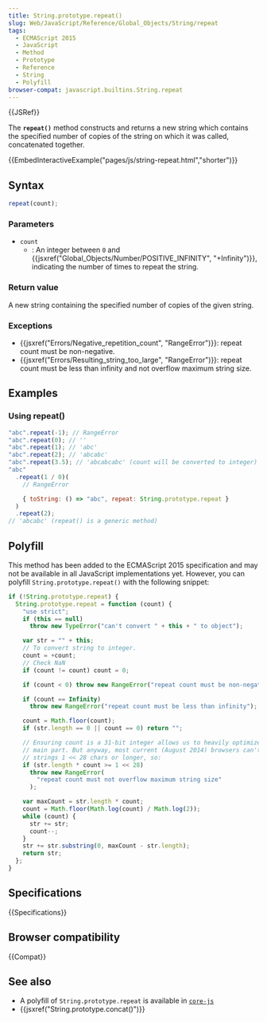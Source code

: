 ```yaml
---
title: String.prototype.repeat()
slug: Web/JavaScript/Reference/Global_Objects/String/repeat
tags:
  - ECMAScript 2015
  - JavaScript
  - Method
  - Prototype
  - Reference
  - String
  - Polyfill
browser-compat: javascript.builtins.String.repeat
---
```


{{JSRef}}

The **`repeat()`** method constructs and returns a new string
which contains the specified number of copies of the string on which it was called,
concatenated together.

{{EmbedInteractiveExample("pages/js/string-repeat.html","shorter")}}

## Syntax

```js
repeat(count);
```

### Parameters

- `count`
  - : An integer between `0` and
    {{jsxref("Global_Objects/Number/POSITIVE_INFINITY", "+Infinity")}}, indicating the
    number of times to repeat the string.

### Return value

A new string containing the specified number of copies of the given string.

### Exceptions

- {{jsxref("Errors/Negative_repetition_count", "RangeError")}}: repeat count must be
  non-negative.
- {{jsxref("Errors/Resulting_string_too_large", "RangeError")}}: repeat count must be
  less than infinity and not overflow maximum string size.

## Examples

### Using repeat()

```js
"abc".repeat(-1); // RangeError
"abc".repeat(0); // ''
"abc".repeat(1); // 'abc'
"abc".repeat(2); // 'abcabc'
"abc".repeat(3.5); // 'abcabcabc' (count will be converted to integer)
"abc"
  .repeat(1 / 0)(
    // RangeError

    { toString: () => "abc", repeat: String.prototype.repeat }
  )
  .repeat(2);
// 'abcabc' (repeat() is a generic method)
```

## Polyfill

This method has been added to the ECMAScript 2015 specification and may not be
available in all JavaScript implementations yet. However, you can polyfill
`String.prototype.repeat()` with the following snippet:

```js
if (!String.prototype.repeat) {
  String.prototype.repeat = function (count) {
    "use strict";
    if (this == null)
      throw new TypeError("can't convert " + this + " to object");

    var str = "" + this;
    // To convert string to integer.
    count = +count;
    // Check NaN
    if (count != count) count = 0;

    if (count < 0) throw new RangeError("repeat count must be non-negative");

    if (count == Infinity)
      throw new RangeError("repeat count must be less than infinity");

    count = Math.floor(count);
    if (str.length == 0 || count == 0) return "";

    // Ensuring count is a 31-bit integer allows us to heavily optimize the
    // main part. But anyway, most current (August 2014) browsers can't handle
    // strings 1 << 28 chars or longer, so:
    if (str.length * count >= 1 << 28)
      throw new RangeError(
        "repeat count must not overflow maximum string size"
      );

    var maxCount = str.length * count;
    count = Math.floor(Math.log(count) / Math.log(2));
    while (count) {
      str += str;
      count--;
    }
    str += str.substring(0, maxCount - str.length);
    return str;
  };
}
```

## Specifications

{{Specifications}}

## Browser compatibility

{{Compat}}

## See also

- A polyfill of `String.prototype.repeat` is available in [`core-js`](https://github.com/zloirock/core-js#ecmascript-string-and-regexp)
- {{jsxref("String.prototype.concat()")}}
